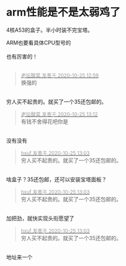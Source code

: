 # arm性能是不是太弱鸡了


4核A53的盒子。半小时装不完宝塔。

ARM也要看具体CPU型号的<br />
<br />
也有厉害的！<br />
<br />
<img src="static/image/smiley/default/lol.gif" smilieid="12" border="0" alt="" /><img src="static/image/smiley/default/lol.gif" smilieid="12" border="0" alt="" /><img src="static/image/smiley/default/lol.gif" smilieid="12" border="0" alt="" />

<div class="quote"><blockquote><font size="2"><a href="https://www.hostloc.com/forum.php?mod=redirect&amp;goto=findpost&amp;pid=9349521&amp;ptid=758245" target="_blank"><font color="#999999">老坛酸菜 发表于 2020-10-25 12:59</font></a></font><br />
换强的</blockquote></div><br />
穷人买不起贵的。就买了一个35还包邮的。

<div class="quote"><blockquote><font size="2"><a href="https://www.hostloc.com/forum.php?mod=redirect&amp;goto=findpost&amp;pid=9349553&amp;ptid=758245" target="_blank"><font color="#999999">老坛酸菜 发表于 2020-10-25 13:12</font></a></font><br />
有钱不舍得花吧你是</blockquote></div><br />
没有没有<img src="static/image/smiley/default/lol.gif" smilieid="12" border="0" alt="" />

<div class="quote"><blockquote><font size="2"><a href="https://www.hostloc.com/forum.php?mod=redirect&amp;goto=findpost&amp;pid=9349532&amp;ptid=758245" target="_blank"><font color="#999999">hxuf 发表于 2020-10-25 13:03</font></a></font><br />
穷人买不起贵的。就买了一个35还包邮的。</blockquote></div><br />
啥盒子？35还包邮，还可以安装宝塔面板？

<div class="quote"><blockquote><font size="2"><a href="https://www.hostloc.com/forum.php?mod=redirect&amp;goto=findpost&amp;pid=9349532&amp;ptid=758245" target="_blank"><font color="#999999">hxuf 发表于 2020-10-25 13:03</font></a></font><br />
穷人买不起贵的。就买了一个35还包邮的。</blockquote></div><br />
加把劲，就快实现头衔愿望了

<div class="quote"><blockquote><font size="2"><a href="https://www.hostloc.com/forum.php?mod=redirect&amp;goto=findpost&amp;pid=9349532&amp;ptid=758245" target="_blank"><font color="#999999">hxuf 发表于 2020-10-25 13:03</font></a></font><br />
穷人买不起贵的。就买了一个35还包邮的。</blockquote></div><br />
地址来一个<img src="static/image/smiley/default/lol.gif" smilieid="12" border="0" alt="" />
